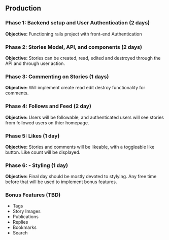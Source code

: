 
## Production

### Phase 1: Backend setup and User Authentication (2 days)

**Objective:** Functioning rails project with front-end Authentication

### Phase 2: Stories Model, API, and components (2 days)

**Objective:** Stories can be created, read, edited and destroyed through
the API and through user action.

### Phase 3: Commenting on Stories (1 days)

**Objective:** Will implement create read edit destroy functionality for comments.

### Phase 4: Follows and Feed (2 day)

**Objective:** Users will be followable, and authenticated users will see stories from followed users on thier homepage.

### Phase 5: Likes (1 day)

**Objective:** Stories and comments will be likeable, with a toggleable like button. Like count will be displayed.

### Phase 6: - Styling (1 day)

**Objective:** Final day should be mostly devoted to stylying. Any free time before that will be used to implement bonus features.

### Bonus Features (TBD)
- Tags
- Story Images
- Publications
- Replies
- Bookmarks
- Search
